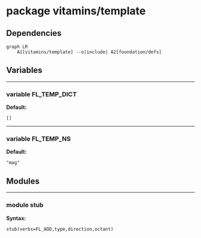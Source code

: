 # package vitamins/template

## Dependencies

```mermaid
graph LR
    A1[vitamins/template] --o|include| A2[foundation/defs]
```

## Variables

---

### variable FL_TEMP_DICT

__Default:__

    []

---

### variable FL_TEMP_NS

__Default:__

    "mag"

## Modules


---

### module stub

__Syntax:__

    stub(verbs=FL_ADD,type,direction,octant)

